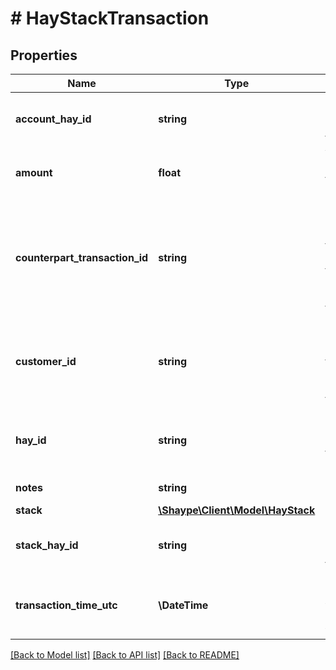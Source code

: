 # # HayStackTransaction

## Properties

Name | Type | Description | Notes
------------ | ------------- | ------------- | -------------
**account_hay_id** | **string** | Unique identifier (UUID) of the Account | [optional]
**amount** | **float** | Value of the Transaction, to 2 decimal places | [optional]
**counterpart_transaction_id** | **string** | Unique identifier (UUID) of the counterpart transaction (Stack to Stack transactions) | [optional]
**customer_id** | **string** | Unique identifier (UUID) of the Customer (initiator of the transfer) | [optional]
**hay_id** | **string** | Unique identifier (UUID) of the Transaction | [optional]
**notes** | **string** | Transaction description | [optional]
**stack** | [**\Shaype\Client\Model\HayStack**](HayStack.md) |  | [optional]
**stack_hay_id** | **string** | Unique identifier (UUID) of the Stack | [optional]
**transaction_time_utc** | **\DateTime** | DateTime in UTC format when the Transaction was initiated | [optional]

[[Back to Model list]](../../README.md#models) [[Back to API list]](../../README.md#endpoints) [[Back to README]](../../README.md)
